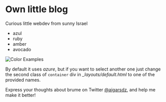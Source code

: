 # Own little blog

Curious little webdev from sunny Israel
<!-- ![Home](https://dl.dropboxusercontent.com/u/9924988/Screen%20Shot%202014-02-26%20at%2018.48.57.png)

And this is a single post.

![Home](https://dl.dropboxusercontent.com/u/9924988/Screen%20Shot%202014-02-26%20at%2018.49.04.png)
 -->

- azul
- ruby
- amber
- avocado

![Color Examples](https://dl.dropboxusercontent.com/u/9924988/colors_new.png)

By default it uses *azure*, but if you want to select another one just change the second class of `container` div in *_layouts/default.html* to one of the provided names.

Express your thoughts about brume on Twitter [@aigarsdz](http://twitter.com/aigarsdz), and help me make it better!
